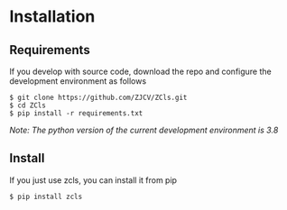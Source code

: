 
# Installation

## Requirements

If you develop with source code, download the repo and configure the development environment as follows

```
$ git clone https://github.com/ZJCV/ZCls.git
$ cd ZCls
$ pip install -r requirements.txt
```

*Note: The python version of the current development environment is 3.8*

## Install

If you just use zcls, you can install it from pip

```
$ pip install zcls
```